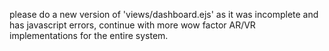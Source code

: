 please do a new version of 'views/dashboard.ejs' as it was incomplete and has javascript errors, continue with more wow factor AR/VR implementations for the entire system.